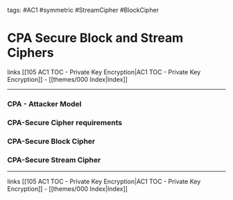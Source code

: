 tags: #AC1 #symmetric #StreamCipher #BlockCipher

# CPA Secure Block and Stream Ciphers

links [[105 AC1 TOC - Private Key Encryption|AC1 TOC - Private Key Encryption]] - [[themes/000 Index|Index]]

---
### CPA - Attacker Model

### CPA-Secure Cipher requirements

### CPA-Secure Block Cipher

### CPA-Secure Stream Cipher

---
links [[105 AC1 TOC - Private Key Encryption|AC1 TOC - Private Key Encryption]] - [[themes/000 Index|Index]]
